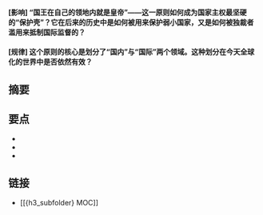 #### [影响] “国王在自己的领地内就是皇帝”——这一原则如何成为国家主权最坚硬的“保护壳”？它在后来的历史中是如何被用来保护弱小国家，又是如何被独裁者滥用来抵制国际监督的？


#### [规律] 这个原则的核心是划分了“国内”与“国际”两个领域。这种划分在今天全球化的世界中是否依然有效？


## 摘要


## 要点

- 
- 
- 

## 链接

- [[{h3_subfolder} MOC]]
